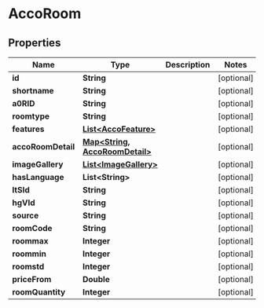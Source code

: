 
# AccoRoom

## Properties
Name | Type | Description | Notes
------------ | ------------- | ------------- | -------------
**id** | **String** |  |  [optional]
**shortname** | **String** |  |  [optional]
**a0RID** | **String** |  |  [optional]
**roomtype** | **String** |  |  [optional]
**features** | [**List&lt;AccoFeature&gt;**](AccoFeature.md) |  |  [optional]
**accoRoomDetail** | [**Map&lt;String, AccoRoomDetail&gt;**](AccoRoomDetail.md) |  |  [optional]
**imageGallery** | [**List&lt;ImageGallery&gt;**](ImageGallery.md) |  |  [optional]
**hasLanguage** | **List&lt;String&gt;** |  |  [optional]
**ltSId** | **String** |  |  [optional]
**hgVId** | **String** |  |  [optional]
**source** | **String** |  |  [optional]
**roomCode** | **String** |  |  [optional]
**roommax** | **Integer** |  |  [optional]
**roommin** | **Integer** |  |  [optional]
**roomstd** | **Integer** |  |  [optional]
**priceFrom** | **Double** |  |  [optional]
**roomQuantity** | **Integer** |  |  [optional]




